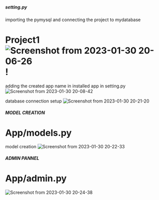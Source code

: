##### setting.py #####

importing the pymysql
and connecting the project to mydatabase
# Project1![Screenshot from 2023-01-30 20-06-26](https://user-images.githubusercontent.com/117073931/215506732-a6efbf54-14fb-47d6-a2b7-49f5aa25aade.png)!

adding the created app name in installed app in setting.py
![Screenshot from 2023-01-30 20-08-42](https://user-images.githubusercontent.com/117073931/215510102-40a29da5-d7cf-4705-b508-f4584e89fa0a.jpeg)

database connection setup
![Screenshot from 2023-01-30 20-21-20](https://user-images.githubusercontent.com/117073931/215510522-4711d0ef-c97c-45e2-8b74-aead3872af29.png)


##### MODEL CREATION #####

# App/models.py #
model creation
![Screenshot from 2023-01-30 20-22-33](https://user-images.githubusercontent.com/117073931/215511191-6c3fe02f-eafb-4f48-8851-8fe2937515e7.png)


##### ADMIN PANNEL #####

# App/admin.py #
![Screenshot from 2023-01-30 20-24-38](https://user-images.githubusercontent.com/117073931/215511573-e61e0e49-2e6d-412a-8a7d-a0bdc2706856.png)
